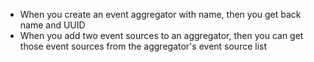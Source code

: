 - When you create an event aggregator with name, then you get back name and UUID
- When you add two event sources to an aggregator, then you can get those event sources from the aggregator's event source list